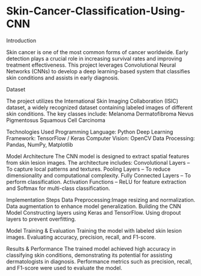 # Skin-Cancer-Classification-Using-CNN
Introduction

Skin cancer is one of the most common forms of cancer worldwide. Early detection plays a crucial role in increasing survival rates and improving treatment effectiveness. This project leverages Convolutional Neural Networks (CNNs) to develop a deep learning-based system that classifies skin conditions and assists in early diagnosis.

Dataset

The project utilizes the International Skin Imaging Collaboration (ISIC) dataset, a widely recognized dataset containing labeled images of different skin conditions. The key classes include:
Melanoma 
Dermatofibroma 
Nevus Pigmentosus 
Squamous Cell Carcinoma 

Technologies Used
Programming Language: Python
Deep Learning Framework: TensorFlow / Keras
Computer Vision: OpenCV
Data Processing: Pandas, NumPy, Matplotlib

Model Architecture
The CNN model is designed to extract spatial features from skin lesion images. The architecture includes:
Convolutional Layers – To capture local patterns and textures.
Pooling Layers – To reduce dimensionality and computational complexity.
Fully Connected Layers – To perform classification.
Activation Functions – ReLU for feature extraction and Softmax for multi-class classification.

Implementation Steps
Data Preprocessing:Image resizing and normalization.
Data augmentation to enhance model generalization.
Building the CNN Model
Constructing layers using Keras and TensorFlow.
Using dropout layers to prevent overfitting.

Model Training & Evaluation
Training the model with labeled skin lesion images.
Evaluating accuracy, precision, recall, and F1-score.

Results & Performance
The trained model achieved high accuracy in classifying skin conditions, demonstrating its potential for assisting dermatologists in diagnosis. Performance metrics such as precision, recall, and F1-score were used to evaluate the model.
